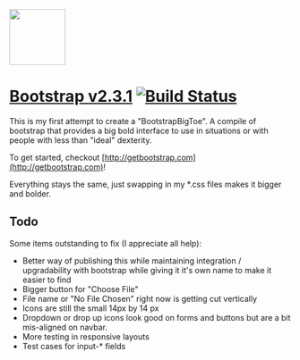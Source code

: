<a href="http://getbootstrap.com">
  <img src="http://twitter.github.com/bootstrap/assets/img/bootstrap-docs-readme.png" width="100px">
</a>

# [Bootstrap v2.3.1](http://twitter.github.com/bootstrap) [![Build Status](https://secure.travis-ci.org/twitter/bootstrap.png)](http://travis-ci.org/twitter/bootstrap)


This is my first attempt to create a "BootstrapBigToe".  A compile of bootstrap that provides a big bold interface to use in situations or with people with less than "ideal" dexterity.

To get started, checkout [http://getbootstrap.com](http://getbootstrap.com)!

Everything stays the same, just swapping in my *.css files makes it bigger and bolder.


## Todo

Some items outstanding to fix (I appreciate all help):

* Better way of publishing this while maintaining integration / upgradability with bootstrap while giving it it's own name to make it easier to find
* Bigger button for "Choose File"
* File name or "No File Chosen" right now is getting cut vertically
* Icons are still the small 14px by 14 px
* Dropdown or drop up icons look good on forms and buttons but are a bit mis-aligned on navbar.
* More testing in responsive layouts
* Test cases for input-* fields
